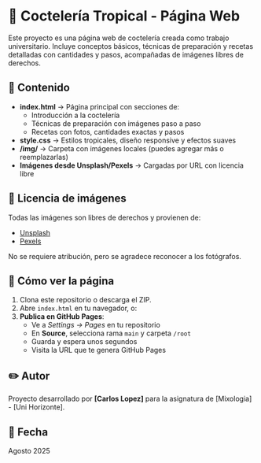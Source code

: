 # 🌴 Coctelería Tropical - Página Web

Este proyecto es una página web de coctelería creada como trabajo universitario. Incluye conceptos básicos, técnicas de preparación y recetas detalladas con cantidades y pasos, acompañadas de imágenes libres de derechos.

## 📂 Contenido
- **index.html** → Página principal con secciones de:
  - Introducción a la coctelería
  - Técnicas de preparación con imágenes paso a paso
  - Recetas con fotos, cantidades exactas y pasos
- **style.css** → Estilos tropicales, diseño responsive y efectos suaves
- **/img/** → Carpeta con imágenes locales (puedes agregar más o reemplazarlas)
- **Imágenes desde Unsplash/Pexels** → Cargadas por URL con licencia libre

## 📜 Licencia de imágenes
Todas las imágenes son libres de derechos y provienen de:
- [Unsplash](https://unsplash.com)
- [Pexels](https://www.pexels.com)

No se requiere atribución, pero se agradece reconocer a los fotógrafos.

## 🚀 Cómo ver la página
1. Clona este repositorio o descarga el ZIP.
2. Abre `index.html` en tu navegador, o:
3. **Publica en GitHub Pages**:
   - Ve a *Settings → Pages* en tu repositorio
   - En **Source**, selecciona rama `main` y carpeta `/root`
   - Guarda y espera unos segundos
   - Visita la URL que te genera GitHub Pages

## ✏️ Autor
Proyecto desarrollado por **[Carlos Lopez]** para la asignatura de [Mixologia] - [Uni Horizonte].

## 📅 Fecha
Agosto 2025
